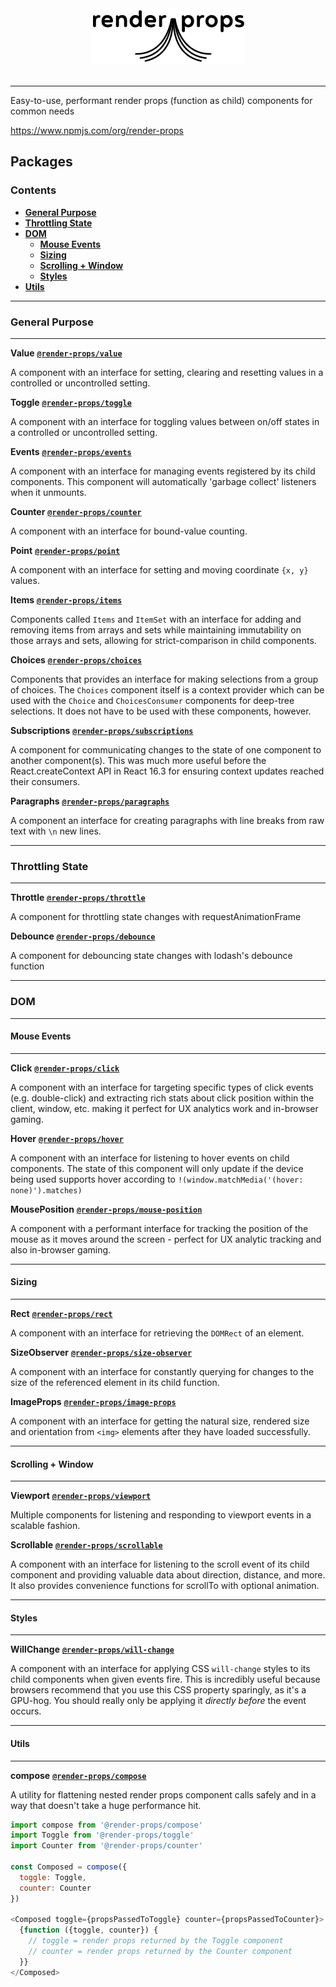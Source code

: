 <p align=center>
  <br/>
  <br/>
  <img src='assets/logo.png'/>
  <br/>
  <br/>
</p>

______

Easy-to-use, performant render props (function as child) components for
common needs

https://www.npmjs.com/org/render-props

## Packages

### Contents
- [**General Purpose**](#general-purpose)
- [**Throttling State**](#throttling-state)
- [**DOM**](#dom)
  - [**Mouse Events**](#mouse-events)
  - [**Sizing**](#sizing)
  - [**Scrolling + Window**](#scrolling--window)
  - [**Styles**](#styles)
- [**Utils**](#utils)

______

### General Purpose

______

**Value** [**`@render-props/value`**](./packages/value)

A component with an interface for setting, clearing and resetting values
in a controlled or uncontrolled setting.


**Toggle** [**`@render-props/toggle`**](./packages/toggle)

A component with an interface for toggling values between on/off states
in a controlled or uncontrolled setting.


**Events** [**`@render-props/events`**](./packages/events)

A component with an interface for managing events registered by its child
components. This component will automatically 'garbage collect' listeners when it
unmounts.


**Counter** [**`@render-props/counter`**](./packages/counter)

A component with an interface for bound-value counting.


**Point** [**`@render-props/point`**](./packages/point)

A component with an interface for setting and moving coordinate `{x, y}`
values.


**Items** [**`@render-props/items`**](./packages/items)

Components called `Items` and `ItemSet` with an interface for adding and
removing items from arrays and sets while maintaining immutability on those
arrays and sets, allowing for strict-comparison in child components.


**Choices** [**`@render-props/choices`**](./packages/choices)

Components that provides an interface for making selections from
a group of choices. The `Choices` component itself is a context provider which
can be used with the `Choice` and `ChoicesConsumer` components for deep-tree
selections. It does not have to be used with these components, however.


**Subscriptions** [**`@render-props/subscriptions`**](./packages/subscriptions)

A component for communicating changes to the state of one component to
another component(s). This was much more useful before the React.createContext
API in React 16.3 for ensuring context updates reached their consumers.


**Paragraphs** [**`@render-props/paragraphs`**](./packages/paragraphs)

A component an interface for creating paragraphs with line breaks from
raw text with `\n` new lines.

_____

### Throttling State

_____

**Throttle** [**`@render-props/throttle`**](./packages/throttle)

A component for throttling state changes with requestAnimationFrame


**Debounce** [**`@render-props/debounce`**](./packages/debounce)

A component for debouncing state changes with lodash's debounce function

_____

### DOM

_____

#### Mouse Events
_____

**Click** [**`@render-props/click`**](./packages/click)

A component with an interface for targeting specific types of click events
(e.g. double-click) and extracting rich stats about click position within the
client, window, etc. making it perfect for UX analytics work and in-browser
gaming.


**Hover** [**`@render-props/hover`**](./packages/hover)

A component with an interface for listening to hover events on child
components. The state of this component will only update if the device being
used supports hover according to `!(window.matchMedia('(hover: none)').matches)`


**MousePosition** [**`@render-props/mouse-position`**](./packages/mouse-position)

A component with a performant interface for tracking
the position of the mouse as it moves around the screen - perfect for UX
analytic tracking and also in-browser gaming.

_____

#### Sizing

_____

**Rect** [**`@render-props/rect`**](./packages/rect)

A component with an interface for retrieving the `DOMRect` of an element.


**SizeObserver** [**`@render-props/size-observer`**](./packages/size-observer)

A component with an interface for constantly querying for
changes to the size of the referenced element in its child function.


**ImageProps** [**`@render-props/image-props`**](./packages/image-props)

A component with an interface for getting the natural size,
rendered size and orientation from `<img>` elements after they have loaded
successfully.

_____

#### Scrolling + Window

_____

**Viewport** [**`@render-props/viewport`**](./packages/viewport)

Multiple components for listening and responding to viewport events in a
scalable fashion.


**Scrollable** [**`@render-props/scrollable`**](./packages/scrollable)

A component with an interface for listening to the scroll
event of its child component and providing valuable data about direction, distance,
and more. It also provides convenience functions for scrollTo with optional animation.

_____

#### Styles

_____

**WillChange** [**`@render-props/will-change`**](./packages/will-change)

A component with an interface for applying CSS `will-change`
styles to its child components when given events fire. This is incredibly useful
because browsers recommend that you use this CSS property sparingly, as it's
a GPU-hog. You should really only be applying it *directly before* the event
occurs.

_____

#### Utils

_____

**compose** [**`@render-props/compose`**](./packages/compose)

A utility for flattening nested render props component calls safely and
in a way that doesn't take a huge performance hit.
```js
import compose from '@render-props/compose'
import Toggle from '@render-props/toggle'
import Counter from '@render-props/counter'

const Composed = compose({
  toggle: Toggle,
  counter: Counter
})

<Composed toggle={propsPassedToToggle} counter={propsPassedToCounter}>
  {function ({toggle, counter}) {
    // toggle = render props returned by the Toggle component
    // counter = render props returned by the Counter component
  }}
</Composed>
```
